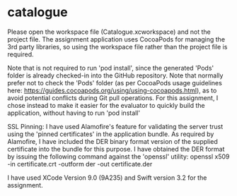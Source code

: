 # catalogue

Please open the workspace file (Catalogue.xcworkspace) and not the project file. The assignment application uses CocoaPods for managing the 3rd party libraries, so using the workspace file rather than the project file is required.

Note that is not required to run 'pod install', since the generated 'Pods' folder is already checked-in into the GitHub repository. 
Note that normally prefer not to check the 'Pods' folder (as per CocoaPods usage guidelines here: https://guides.cocoapods.org/using/using-cocoapods.html), as to avoid potential conflicts during Git pull operations. For this assignment, I chose instead to make it easier for the evaluator to quickly build the application, without having to run 'pod install' 

SSL Pinning: I have used Alamofire's feature for validating the server trust using the 'pinned certificates' in the application bundle. As required by Alamofire, I have included the DER binary format version of the supplied certificate into the bundle for this purpose. I have obtained the DER format by issuing the following command against the 'openssl' utility:
	openssl x509 -in certificate.crt -outform der -out certificate.der
	
I have used XCode Version 9.0 (9A235) and Swift version 3.2 for the assignment.
